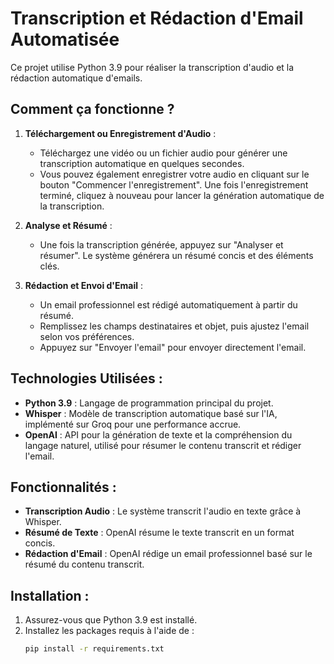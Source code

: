 # Transcription et Rédaction d'Email Automatisée

Ce projet utilise Python 3.9 pour réaliser la transcription d'audio et la rédaction automatique d'emails.

## Comment ça fonctionne ?

1. **Téléchargement ou Enregistrement d'Audio** :
   - Téléchargez une vidéo ou un fichier audio pour générer une transcription automatique en quelques secondes.
   - Vous pouvez également enregistrer votre audio en cliquant sur le bouton "Commencer l'enregistrement". Une fois l'enregistrement terminé, cliquez à nouveau pour lancer la génération automatique de la transcription.

2. **Analyse et Résumé** :
   - Une fois la transcription générée, appuyez sur "Analyser et résumer". Le système générera un résumé concis et des éléments clés.

3. **Rédaction et Envoi d'Email** :
   - Un email professionnel est rédigé automatiquement à partir du résumé.
   - Remplissez les champs destinataires et objet, puis ajustez l'email selon vos préférences.
   - Appuyez sur "Envoyer l'email" pour envoyer directement l'email.

## Technologies Utilisées :
- **Python 3.9** : Langage de programmation principal du projet.
- **Whisper** : Modèle de transcription automatique basé sur l'IA, implémenté sur Groq pour une performance accrue.
- **OpenAI** : API pour la génération de texte et la compréhension du langage naturel, utilisé pour résumer le contenu transcrit et rédiger l'email.

## Fonctionnalités :
- **Transcription Audio** : Le système transcrit l'audio en texte grâce à Whisper.
- **Résumé de Texte** : OpenAI résume le texte transcrit en un format concis.
- **Rédaction d'Email** : OpenAI rédige un email professionnel basé sur le résumé du contenu transcrit.

## Installation :
1. Assurez-vous que Python 3.9 est installé.
2. Installez les packages requis à l'aide de :
   ```bash
   pip install -r requirements.txt

